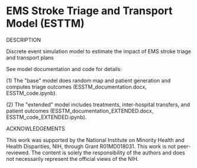 # EMS Stroke Triage and Transport Model (ESTTM)
DESCRIPTION

Discrete event simulation model to estimate the impact of EMS stroke triage and transport plans

See model documentation and code for details:

(1) The "base" model does random map and patient generation and computes triage outcomes (ESSTM_documentation.docx, ESSTM_code.ipynb).
  
(2) The "extended" model includes treatments, inter-hospital transfers, and patient outcomes (ESSTM_documentation_EXTENDED.docx, ESSTM_code_EXTENDED.ipynb).


ACKNOWLEDGEMENTS

This work was supported by the National Institute on Minority Health and Health Disparities, NIH, through Grant R01MD018031. This work is not peer-reviewed. The content is solely the responsibility of the authors and does not necessarily represent the official views of the NIH. 
